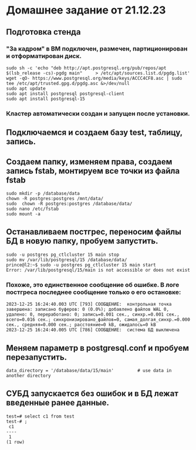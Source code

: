 # Домашнее задание от 21.12.23

## Подготовка стенда
### "За кадром" в ВМ подключен, размечен, партиционирован и отформатирован диск. 

    sudo sh -c 'echo "deb http://apt.postgresql.org/pub/repos/apt $(lsb_release -cs)-pgdg main"     > /etc/apt/sources.list.d/pgdg.list'
    wget -qO- https://www.postgresql.org/media/keys/ACCC4CF8.asc | sudo tee /etc/apt/trusted.gpg.d/pgdg.asc &>/dev/null
    sudo apt update
    sudo apt install postgresql postgresql-client
    sudo apt install postgresql-15
    
### Кластер автоматически создан и запущен после установки. 
    
## Подключаемся и создаем базу test, таблицу, запись.

## Создаем папку, изменяем права, создаем запись fstab, монтируем все точки из файла fstab 
    sudo mkdir -p /database/data
    chown -R postgres:postgres /mnt/data/
    sudo  chown -R postgres:postgres /database/data/
    sudo nano /etc/fstab 
    sudo mount -a

## Останавливаем постгрес, переносим файлы БД в новую папку, пробуем запустить. 

    sudo -u postgres pg_ctlcluster 15 main stop
    sudo mv /var/lib/postgresql/15 /database/data/
    prince@l2:~$ sudo -u postgres pg_ctlcluster 15 main start
    Error: /var/lib/postgresql/15/main is not accessible or does not exist

### Похоже, это единственное сообщение об ошибке. В логе постгреса последнее сообщение только о его остановке: 

    2023-12-25 16:24:40.003 UTC [793] СООБЩЕНИЕ:  контрольная точка завершена: записано буферов: 0 (0.0%); добавлено файлов WAL 0, удалено: 0, переработано: 0; запись=0.001 сек., синхр.=0.001 сек., всего=0.016 сек.; синхронизировано_файлов=0, самая_долгая_синхр.=0.000 сек., средняя=0.000 сек.; расстояние=0 kB, ожидалось=0 kB
    2023-12-25 16:24:40.005 UTC [786] СООБЩЕНИЕ:  система БД выключена

## Меняем параметр в postgresql.conf и пробуем перезапустить. 

    data_directory = '/database/data/15/main'         # use data in another directory

## СУБД запускается без ошибок и в БД лежат введенные ранее данные.

    test=# select c1 from test
    test-# ;
     c1 
    ----
     1
    (1 row)

